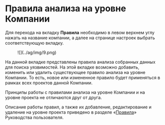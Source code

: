 # Правила анализа на уровне Компании

Для перехода на вкладку **Правила** необходимо в левом верхнем углу нажать на название компании, а далее на странице настроек выбрать соответствующую вкладку.

<figure markdown>
![](../ag/img/9.png)
</figure>
 
На данной вкладке представлены правила анализа собранных данных для поиска уязвимостей. На этой вкладке возможно добавить, изменить или удалить существующее правило анализа на уровне Компании. То есть, новое или измененное правило будет применяться в рамках всех проектов данной Компании.

Принципы работы с правилами анализа на уровне Компании и на уровне проекта не отличаются друг от друга. 

Описание работы правил, а также их добавление, редактирование и удаление на уровне проекта приведено в разделе «[Правила]()» Руководства пользователя.
